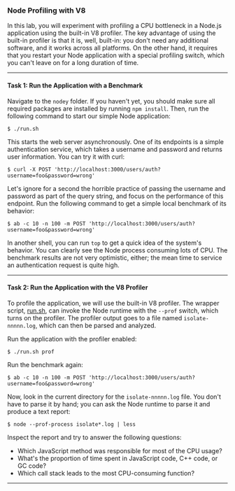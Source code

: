 ### Node Profiling with V8

In this lab, you will experiment with profiling a CPU bottleneck in a Node.js application using the built-in V8 profiler. The key advantage of using the built-in profiler is that it is, well, built-in: you don't need any additional software, and it works across all platforms. On the other hand, it requires that you restart your Node application with a special profiling switch, which you can't leave on for a long duration of time.

- - -

#### Task 1: Run the Application with a Benchmark

Navigate to the `nodey` folder. If you haven't yet, you should make sure all required packages are installed by running `npm install`. Then, run the following command to start our simple Node application:

```
$ ./run.sh
```

This starts the web server asynchronously. One of its endpoints is a simple authentication service, which takes a username and password and returns user information. You can try it with curl:

```
$ curl -X POST 'http://localhost:3000/users/auth?username=foo&password=wrong'
```

Let's ignore for a second the horrible practice of passing the username and password as part of the query string, and focus on the performance of this endpoint. Run the following command to get a simple local benchmark of its behavior:

```
$ ab -c 10 -n 100 -m POST 'http://localhost:3000/users/auth?username=foo&password=wrong'
```

In another shell, you can run `top` to get a quick idea of the system's behavior. You can clearly see the Node process consuming lots of CPU. The benchmark results are not very optimistic, either; the mean time to service an authentication request is quite high.

- - -

#### Task 2: Run the Application with the V8 Profiler

To profile the application, we will use the built-in V8 profiler. The wrapper script, [run.sh](nodey/run.sh), can invoke the Node runtime with the `--prof` switch, which turns on the profiler. The profiler output goes to a file named `isolate-nnnnn.log`, which can then be parsed and analyzed.

Run the application with the profiler enabled:

```
$ ./run.sh prof
```

Run the benchmark again:

```
$ ab -c 10 -n 100 -m POST 'http://localhost:3000/users/auth?username=foo&password=wrong'
```

Now, look in the current directory for the `isolate-nnnnn.log` file. You don't have to parse it by hand; you can ask the Node runtime to parse it and produce a text report:


```
$ node --prof-process isolate*.log | less
```

Inspect the report and try to answer the following questions:

* Which JavaScript method was responsible for most of the CPU usage?
* What's the proportion of time spent in JavaScript code, C++ code, or GC code?
* Which call stack leads to the most CPU-consuming function?

- - -

